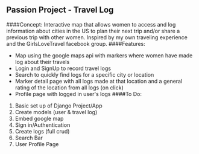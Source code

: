 ## Passion Project - Travel Log
####Concept: 
Interactive map that allows women to access and log information about cities in the US to plan their next trip and/or share a previous trip with other women. Inspired by my own traveling experience and the GirlsLoveTravel facebook group.
####Features:
* Map using the google maps api with markers where women have made log about their travels
* Login and SignUp to record travel logs
* Search to quickly find logs for a specific city or location
* Marker detail page with all logs made at that location and a general rating of the location from all logs (on click)
* Profile page with logged in user's logs
####To Do:
1. Basic set up of Django Project/App
2. Create models (user & travel log)
3. Embed google map
4. Sign in/Authentication 
5. Create logs (full crud)
6. Search Bar
7. User Profile Page







